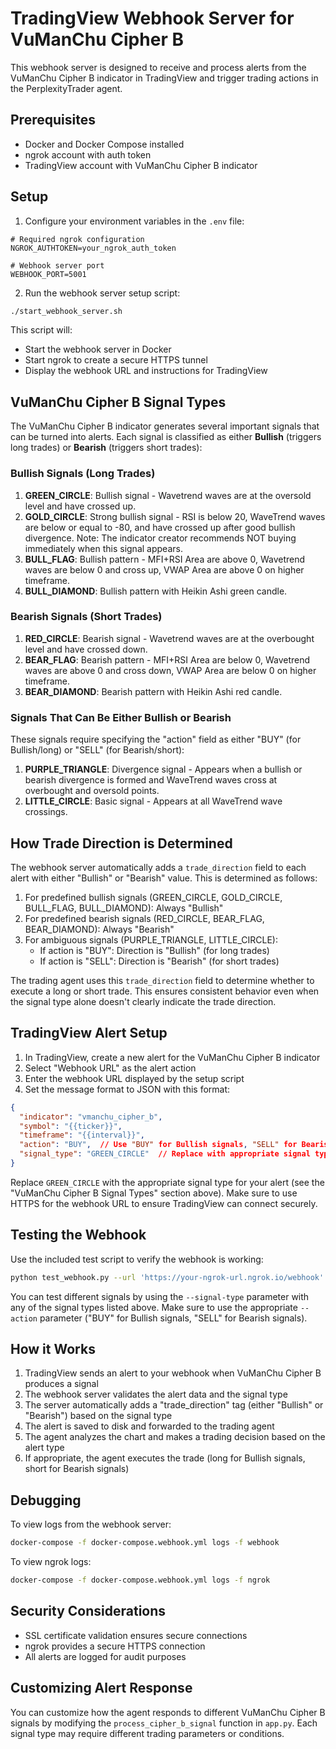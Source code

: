# TradingView Webhook Server for VuManChu Cipher B

This webhook server is designed to receive and process alerts from the VuManChu Cipher B indicator in TradingView and trigger trading actions in the PerplexityTrader agent.

## Prerequisites

- Docker and Docker Compose installed
- ngrok account with auth token
- TradingView account with VuManChu Cipher B indicator

## Setup

1. Configure your environment variables in the `.env` file:

```
# Required ngrok configuration
NGROK_AUTHTOKEN=your_ngrok_auth_token

# Webhook server port
WEBHOOK_PORT=5001
```

2. Run the webhook server setup script:

```bash
./start_webhook_server.sh
```

This script will:
- Start the webhook server in Docker
- Start ngrok to create a secure HTTPS tunnel
- Display the webhook URL and instructions for TradingView

## VuManChu Cipher B Signal Types

The VuManChu Cipher B indicator generates several important signals that can be turned into alerts. Each signal is classified as either **Bullish** (triggers long trades) or **Bearish** (triggers short trades):

### Bullish Signals (Long Trades)

1. **GREEN_CIRCLE**: Bullish signal - Wavetrend waves are at the oversold level and have crossed up.
2. **GOLD_CIRCLE**: Strong bullish signal - RSI is below 20, WaveTrend waves are below or equal to -80, and have crossed up after good bullish divergence. Note: The indicator creator recommends NOT buying immediately when this signal appears.
3. **BULL_FLAG**: Bullish pattern - MFI+RSI Area are above 0, Wavetrend waves are below 0 and cross up, VWAP Area are above 0 on higher timeframe.
4. **BULL_DIAMOND**: Bullish pattern with Heikin Ashi green candle.

### Bearish Signals (Short Trades)

1. **RED_CIRCLE**: Bearish signal - Wavetrend waves are at the overbought level and have crossed down.
2. **BEAR_FLAG**: Bearish pattern - MFI+RSI Area are below 0, Wavetrend waves are above 0 and cross down, VWAP Area are below 0 on higher timeframe.
3. **BEAR_DIAMOND**: Bearish pattern with Heikin Ashi red candle.

### Signals That Can Be Either Bullish or Bearish

These signals require specifying the "action" field as either "BUY" (for Bullish/long) or "SELL" (for Bearish/short):

1. **PURPLE_TRIANGLE**: Divergence signal - Appears when a bullish or bearish divergence is formed and WaveTrend waves cross at overbought and oversold points.
2. **LITTLE_CIRCLE**: Basic signal - Appears at all WaveTrend wave crossings.

## How Trade Direction is Determined

The webhook server automatically adds a `trade_direction` field to each alert with either "Bullish" or "Bearish" value. This is determined as follows:

1. For predefined bullish signals (GREEN_CIRCLE, GOLD_CIRCLE, BULL_FLAG, BULL_DIAMOND): Always "Bullish"
2. For predefined bearish signals (RED_CIRCLE, BEAR_FLAG, BEAR_DIAMOND): Always "Bearish"
3. For ambiguous signals (PURPLE_TRIANGLE, LITTLE_CIRCLE):
   - If action is "BUY": Direction is "Bullish" (for long trades)
   - If action is "SELL": Direction is "Bearish" (for short trades)

The trading agent uses this `trade_direction` field to determine whether to execute a long or short trade. This ensures consistent behavior even when the signal type alone doesn't clearly indicate the trade direction.

## TradingView Alert Setup

1. In TradingView, create a new alert for the VuManChu Cipher B indicator
2. Select "Webhook URL" as the alert action
3. Enter the webhook URL displayed by the setup script
4. Set the message format to JSON with this format:

```json
{
  "indicator": "vmanchu_cipher_b",
  "symbol": "{{ticker}}",
  "timeframe": "{{interval}}",
  "action": "BUY",  // Use "BUY" for Bullish signals, "SELL" for Bearish signals
  "signal_type": "GREEN_CIRCLE"  // Replace with appropriate signal type
}
```

Replace `GREEN_CIRCLE` with the appropriate signal type for your alert (see the "VuManChu Cipher B Signal Types" section above). Make sure to use HTTPS for the webhook URL to ensure TradingView can connect securely.

## Testing the Webhook

Use the included test script to verify the webhook is working:

```bash
python test_webhook.py --url 'https://your-ngrok-url.ngrok.io/webhook' --action BUY --symbol SUI/USD --signal-type GREEN_CIRCLE
```

You can test different signals by using the `--signal-type` parameter with any of the signal types listed above. Make sure to use the appropriate `--action` parameter ("BUY" for Bullish signals, "SELL" for Bearish signals).

## How it Works

1. TradingView sends an alert to your webhook when VuManChu Cipher B produces a signal
2. The webhook server validates the alert data and the signal type
3. The server automatically adds a "trade_direction" tag (either "Bullish" or "Bearish") based on the signal type
4. The alert is saved to disk and forwarded to the trading agent
5. The agent analyzes the chart and makes a trading decision based on the alert type
6. If appropriate, the agent executes the trade (long for Bullish signals, short for Bearish signals)

## Debugging

To view logs from the webhook server:

```bash
docker-compose -f docker-compose.webhook.yml logs -f webhook
```

To view ngrok logs:

```bash
docker-compose -f docker-compose.webhook.yml logs -f ngrok
```

## Security Considerations

- SSL certificate validation ensures secure connections
- ngrok provides a secure HTTPS connection
- All alerts are logged for audit purposes

## Customizing Alert Response

You can customize how the agent responds to different VuManChu Cipher B signals by modifying the `process_cipher_b_signal` function in `app.py`. Each signal type may require different trading parameters or conditions. 
